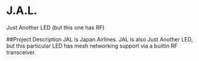 # J.A.L.
Just Another LED (but this one has RF)

##Project Description
JAL is Japan Airlines. JAL is also Just Another LED, but this particular LED has mesh networking support via a builtin RF transceiver.


